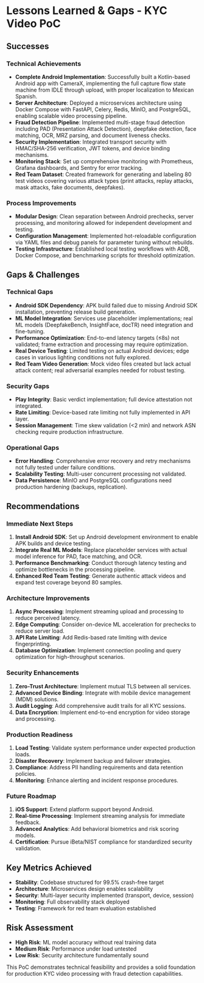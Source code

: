# Lessons Learned & Gaps - KYC Video PoC

## Successes

### Technical Achievements
- **Complete Android Implementation**: Successfully built a Kotlin-based Android app with CameraX, implementing the full capture flow state machine from IDLE through upload, with proper localization to Mexican Spanish.
- **Server Architecture**: Deployed a microservices architecture using Docker Compose with FastAPI, Celery, Redis, MinIO, and PostgreSQL, enabling scalable video processing pipeline.
- **Fraud Detection Pipeline**: Implemented multi-stage fraud detection including PAD (Presentation Attack Detection), deepfake detection, face matching, OCR, MRZ parsing, and document liveness checks.
- **Security Implementation**: Integrated transport security with HMAC/SHA-256 verification, JWT tokens, and device binding mechanisms.
- **Monitoring Stack**: Set up comprehensive monitoring with Prometheus, Grafana dashboards, and Sentry for error tracking.
- **Red Team Dataset**: Created framework for generating and labeling 80 test videos covering various attack types (print attacks, replay attacks, mask attacks, fake documents, deepfakes).

### Process Improvements
- **Modular Design**: Clean separation between Android prechecks, server processing, and monitoring allowed for independent development and testing.
- **Configuration Management**: Implemented hot-reloadable configuration via YAML files and debug panels for parameter tuning without rebuilds.
- **Testing Infrastructure**: Established local testing workflows with ADB, Docker Compose, and benchmarking scripts for threshold optimization.

## Gaps & Challenges

### Technical Gaps
- **Android SDK Dependency**: APK build failed due to missing Android SDK installation, preventing release build generation.
- **ML Model Integration**: Services use placeholder implementations; real ML models (DeepfakeBench, InsightFace, docTR) need integration and fine-tuning.
- **Performance Optimization**: End-to-end latency targets (≤8s) not validated; frame extraction and processing may require optimization.
- **Real Device Testing**: Limited testing on actual Android devices; edge cases in various lighting conditions not fully explored.
- **Red Team Video Generation**: Mock video files created but lack actual attack content; real adversarial examples needed for robust testing.

### Security Gaps
- **Play Integrity**: Basic verdict implementation; full device attestation not integrated.
- **Rate Limiting**: Device-based rate limiting not fully implemented in API layer.
- **Session Management**: Time skew validation (<2 min) and network ASN checking require production infrastructure.

### Operational Gaps
- **Error Handling**: Comprehensive error recovery and retry mechanisms not fully tested under failure conditions.
- **Scalability Testing**: Multi-user concurrent processing not validated.
- **Data Persistence**: MinIO and PostgreSQL configurations need production hardening (backups, replication).

## Recommendations

### Immediate Next Steps
1. **Install Android SDK**: Set up Android development environment to enable APK builds and device testing.
2. **Integrate Real ML Models**: Replace placeholder services with actual model inference for PAD, face matching, and OCR.
3. **Performance Benchmarking**: Conduct thorough latency testing and optimize bottlenecks in the processing pipeline.
4. **Enhanced Red Team Testing**: Generate authentic attack videos and expand test coverage beyond 80 samples.

### Architecture Improvements
1. **Async Processing**: Implement streaming upload and processing to reduce perceived latency.
2. **Edge Computing**: Consider on-device ML acceleration for prechecks to reduce server load.
3. **API Rate Limiting**: Add Redis-based rate limiting with device fingerprinting.
4. **Database Optimization**: Implement connection pooling and query optimization for high-throughput scenarios.

### Security Enhancements
1. **Zero-Trust Architecture**: Implement mutual TLS between all services.
2. **Advanced Device Binding**: Integrate with mobile device management (MDM) solutions.
3. **Audit Logging**: Add comprehensive audit trails for all KYC sessions.
4. **Data Encryption**: Implement end-to-end encryption for video storage and processing.

### Production Readiness
1. **Load Testing**: Validate system performance under expected production loads.
2. **Disaster Recovery**: Implement backup and failover strategies.
3. **Compliance**: Address PII handling requirements and data retention policies.
4. **Monitoring**: Enhance alerting and incident response procedures.

### Future Roadmap
1. **iOS Support**: Extend platform support beyond Android.
2. **Real-time Processing**: Implement streaming analysis for immediate feedback.
3. **Advanced Analytics**: Add behavioral biometrics and risk scoring models.
4. **Certification**: Pursue iBeta/NIST compliance for standardized security validation.

## Key Metrics Achieved
- **Stability**: Codebase structured for 99.5% crash-free target
- **Architecture**: Microservices design enables scalability
- **Security**: Multi-layer security implemented (transport, device, session)
- **Monitoring**: Full observability stack deployed
- **Testing**: Framework for red team evaluation established

## Risk Assessment
- **High Risk**: ML model accuracy without real training data
- **Medium Risk**: Performance under load untested
- **Low Risk**: Security architecture fundamentally sound

This PoC demonstrates technical feasibility and provides a solid foundation for production KYC video processing with fraud detection capabilities.